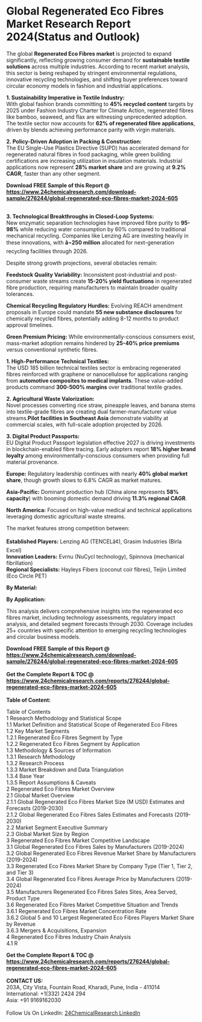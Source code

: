 <h1>Global Regenerated Eco Fibres Market Research Report 2024(Status and Outlook)</h1><p>The global <strong>Regenerated Eco Fibres market</strong> is projected to expand significantly, reflecting growing consumer demand for <strong>sustainable textile solutions</strong> across multiple industries. According to recent market analysis, this sector is being reshaped by stringent environmental regulations, innovative recycling technologies, and shifting buyer preferences toward circular economy models in fashion and industrial applications.</p><p><strong>1. Sustainability Imperative in Textile Industry:</strong><br>
With global fashion brands committing to <strong>45% recycled content</strong> targets by 2025 under Fashion Industry Charter for Climate Action, regenerated fibres like bamboo, seaweed, and flax are witnessing unprecedented adoption. The textile sector now accounts for <strong>62% of regenerated fibre applications</strong>, driven by blends achieving performance parity with virgin materials.</p><p><strong>2. Policy-Driven Adoption in Packing &amp; Construction:</strong><br>
The EU Single-Use Plastics Directive (SUPD) has accelerated demand for regenerated natural fibres in food packaging, while green building certifications are increasing utilization in insulation materials. Industrial applications now represent <strong>28% market share</strong> and are growing at <strong>9.2% CAGR</strong>, faster than any other segment.</p><div><b>Download FREE Sample of this Report @ 
            <a href="https://www.24chemicalresearch.com/download-sample/276244/global-regenerated-eco-fibres-market-2024-605">
            https://www.24chemicalresearch.com/download-sample/276244/global-regenerated-eco-fibres-market-2024-605</a></b></div><br><p><strong>3. Technological Breakthroughs in Closed-Loop Systems:</strong><br>
New enzymatic separation technologies have improved fibre purity to <strong>95-98%</strong> while reducing water consumption by 60% compared to traditional mechanical recycling. Companies like Lenzing AG are investing heavily in these innovations, with <strong>â¬250 million</strong> allocated for next-generation recycling facilities through 2026.</p><p>Despite strong growth projections, several obstacles remain:</p><p><strong>Feedstock Quality Variability:</strong> Inconsistent post-industrial and post-consumer waste streams create <strong>15-20% yield fluctuations</strong> in regenerated fibre production, requiring manufacturers to maintain broader quality tolerances.</p><p><strong>Chemical Recycling Regulatory Hurdles:</strong> Evolving REACH amendment proposals in Europe could mandate <strong>55 new substance disclosures</strong> for chemically recycled fibres, potentially adding 8-12 months to product approval timelines.</p><p><strong>Green Premium Pricing:</strong> While environmentally-conscious consumers exist, mass-market adoption remains hindered by <strong>25-40% price premiums</strong> versus conventional synthetic fibres.</p><p><strong>1. High-Performance Technical Textiles:</strong><br>
The USD 185 billion technical textiles sector is embracing regenerated fibres reinforced with graphene or nanocellulose for applications ranging from <strong>automotive composites to medical implants</strong>. These value-added products command <strong>300-500% margins</strong> over traditional textile grades.</p><p><strong>2. Agricultural Waste Valorization:</strong><br>
Novel processes converting rice straw, pineapple leaves, and banana stems into textile-grade fibres are creating dual farmer-manufacturer value streams.<strong>Pilot facilities in Southeast Asia</strong> demonstrate viability at commercial scales, with full-scale adoption projected by 2026.</p><p><strong>3. Digital Product Passports:</strong><br>
EU Digital Product Passport legislation effective 2027 is driving investments in blockchain-enabled fibre tracing. Early adopters report <strong>18% higher brand loyalty</strong> among environmentally-conscious consumers when providing full material provenance.</p><p><strong>Europe:</strong> Regulatory leadership continues with nearly <strong>40% global market share</strong>, though growth slows to 6.8% CAGR as market matures.</p><p><strong>Asia-Pacific:</strong> Dominant production hub (China alone represents <strong>58% capacity</strong>) with booming domestic demand driving <strong>11.3% regional CAGR</strong>.</p><p><strong>North America:</strong> Focused on high-value medical and technical applications leveraging domestic agricultural waste streams.</p><p>The market features strong competition between:<br>
<br>
<strong>Established Players:</strong> Lenzing AG (TENCELâ¢), Grasim Industries (Birla Excel)<br>
<strong>Innovation Leaders:</strong> Evrnu (NuCycl technology), Spinnova (mechanical fibrillation)<br>
<strong>Regional Specialists:</strong> Hayleys Fibers (coconut coir fibres), Teijin Limited (Eco Circle PET)</p><p><strong>By Material:</strong></p><p><strong>By Application:</strong></p><p>This analysis delivers comprehensive insights into the regenerated eco fibres market, including technology assessments, regulatory impact analysis, and detailed segment forecasts through 2030. Coverage includes 25+ countries with specific attention to emerging recycling technologies and circular business models.</p><div><b>Download FREE Sample of this Report @ 
            <a href="https://www.24chemicalresearch.com/download-sample/276244/global-regenerated-eco-fibres-market-2024-605">
            https://www.24chemicalresearch.com/download-sample/276244/global-regenerated-eco-fibres-market-2024-605</a></b></div><br><div><b>Get the Complete Report & TOC @ 
            <a href="https://www.24chemicalresearch.com/reports/276244/global-regenerated-eco-fibres-market-2024-605">
            https://www.24chemicalresearch.com/reports/276244/global-regenerated-eco-fibres-market-2024-605</a></b></div><br>
            <b>Table of Content:</b><p>Table of Contents<br />
1 Research Methodology and Statistical Scope<br />
1.1 Market Definition and Statistical Scope of Regenerated Eco Fibres<br />
1.2 Key Market Segments<br />
1.2.1 Regenerated Eco Fibres Segment by Type<br />
1.2.2 Regenerated Eco Fibres Segment by Application<br />
1.3 Methodology & Sources of Information<br />
1.3.1 Research Methodology<br />
1.3.2 Research Process<br />
1.3.3 Market Breakdown and Data Triangulation<br />
1.3.4 Base Year<br />
1.3.5 Report Assumptions & Caveats<br />
2 Regenerated Eco Fibres Market Overview<br />
2.1 Global Market Overview<br />
2.1.1 Global Regenerated Eco Fibres Market Size (M USD) Estimates and Forecasts (2019-2030)<br />
2.1.2 Global Regenerated Eco Fibres Sales Estimates and Forecasts (2019-2030)<br />
2.2 Market Segment Executive Summary<br />
2.3 Global Market Size by Region<br />
3 Regenerated Eco Fibres Market Competitive Landscape<br />
3.1 Global Regenerated Eco Fibres Sales by Manufacturers (2019-2024)<br />
3.2 Global Regenerated Eco Fibres Revenue Market Share by Manufacturers (2019-2024)<br />
3.3 Regenerated Eco Fibres Market Share by Company Type (Tier 1, Tier 2, and Tier 3)<br />
3.4 Global Regenerated Eco Fibres Average Price by Manufacturers (2019-2024)<br />
3.5 Manufacturers Regenerated Eco Fibres Sales Sites, Area Served, Product Type<br />
3.6 Regenerated Eco Fibres Market Competitive Situation and Trends<br />
3.6.1 Regenerated Eco Fibres Market Concentration Rate<br />
3.6.2 Global 5 and 10 Largest Regenerated Eco Fibres Players Market Share by Revenue<br />
3.6.3 Mergers & Acquisitions, Expansion<br />
4 Regenerated Eco Fibres Industry Chain Analysis<br />
4.1 R</p><div><b>Get the Complete Report & TOC @ 
            <a href="https://www.24chemicalresearch.com/reports/276244/global-regenerated-eco-fibres-market-2024-605">
            https://www.24chemicalresearch.com/reports/276244/global-regenerated-eco-fibres-market-2024-605</a></b></div><br><b>CONTACT US:</b><br>
            203A, City Vista, Fountain Road, Kharadi, Pune, India - 411014<br>
            International: +1(332) 2424 294<br>
            Asia: +91 9169162030 <br><br>
            Follow Us On LinkedIn: <a href="https://www.linkedin.com/company/24chemicalresearch/">24ChemicalResearch LinkedIn</a>